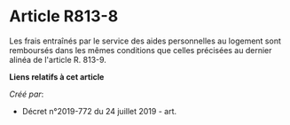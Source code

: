 # Article R813-8

Les frais entraînés par le service des aides personnelles au logement sont remboursés dans les mêmes conditions que celles
précisées au dernier alinéa de l'article R. 813-9.

**Liens relatifs à cet article**

_Créé par_:

  - Décret n°2019-772 du 24 juillet 2019 - art.
